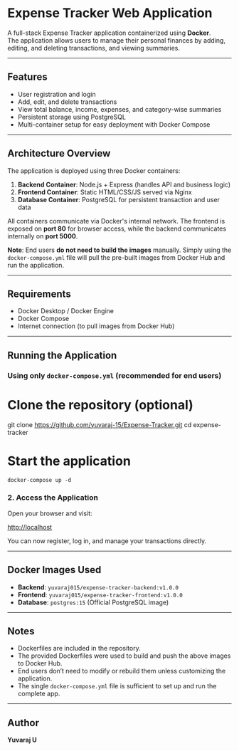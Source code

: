 # Expense Tracker Web Application

A full-stack Expense Tracker application containerized using **Docker**.  
The application allows users to manage their personal finances by adding, editing, and deleting transactions, and viewing summaries.

---

## Features

- User registration and login
- Add, edit, and delete transactions
- View total balance, income, expenses, and category-wise summaries
- Persistent storage using PostgreSQL
- Multi-container setup for easy deployment with Docker Compose

---

## Architecture Overview

The application is deployed using three Docker containers:

1. **Backend Container**: Node.js + Express (handles API and business logic)  
2. **Frontend Container**: Static HTML/CSS/JS served via Nginx  
3. **Database Container**: PostgreSQL for persistent transaction and user data  

All containers communicate via Docker's internal network. The frontend is exposed on **port 80** for browser access, while the backend communicates internally on **port 5000**.  

**Note**: End users **do not need to build the images** manually. Simply using the `docker-compose.yml` file will pull the pre-built images from Docker Hub and run the application.

---

## Requirements

- Docker Desktop / Docker Engine
- Docker Compose
- Internet connection (to pull images from Docker Hub)

---

## Running the Application

### Using only `docker-compose.yml` (recommended for end users)

# Clone the repository (optional)
git clone https://github.com/yuvaraj-15/Expense-Tracker.git
cd expense-tracker

# Start the application
```docker-compose up -d```

### 2. Access the Application

Open your browser and visit:

[http://localhost](http://localhost)

You can now register, log in, and manage your transactions directly.

---

## Docker Images Used

- **Backend**: `yuvaraj015/expense-tracker-backend:v1.0.0`
- **Frontend**: `yuvaraj015/expense-tracker-frontend:v1.0.0`
- **Database**: `postgres:15` (Official PostgreSQL image)

---

## Notes

- Dockerfiles are included in the repository.
- The provided Dockerfiles were used to build and push the above images to Docker Hub.
- End users don’t need to modify or rebuild them unless customizing the application.
- The single `docker-compose.yml` file is sufficient to set up and run the complete app.

---

## Author

**Yuvaraj U** 
